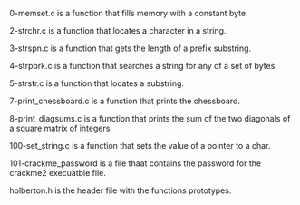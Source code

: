0-memset.c is a function that fills memory with a constant byte.

2-strchr.c is a function that locates a character in a string.

3-strspn.c is a function that gets the length of a prefix substring.

4-strpbrk.c is a function that searches a string for any of a set of bytes.

5-strstr.c is a function that locates a substring.

7-print_chessboard.c is a function that prints the chessboard.

8-print_diagsums.c is a function that prints the sum of the two diagonals of a square matrix of integers.

100-set_string.c is a function that sets the value of a pointer to a char.

101-crackme_password is a file thaat contains the password for the crackme2 execuatble file.

holberton.h is the header file with the functions prototypes.

















